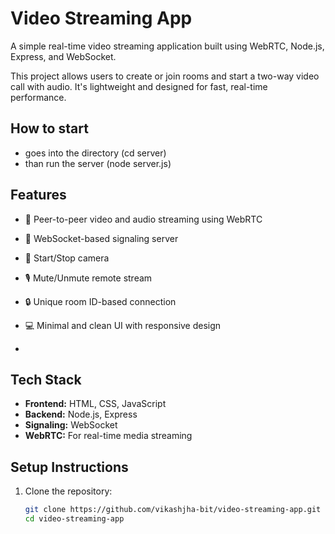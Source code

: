 # Video Streaming App

A simple real-time video streaming application built using WebRTC, Node.js, Express, and WebSocket.

This project allows users to create or join rooms and start a two-way video call with audio. It's lightweight and designed for fast, real-time performance.

## How to start
- goes into the directory (cd server)
- than run the server (node server.js)
  
## Features

- 🔁 Peer-to-peer video and audio streaming using WebRTC
- 🧠 WebSocket-based signaling server
- 🎥 Start/Stop camera
- 🎙️ Mute/Unmute remote stream
- 🔒 Unique room ID-based connection
- 💻 Minimal and clean UI with responsive design

- 

## Tech Stack

- **Frontend:** HTML, CSS, JavaScript
- **Backend:** Node.js, Express
- **Signaling:** WebSocket
- **WebRTC:** For real-time media streaming

## Setup Instructions

1. Clone the repository:

   ```bash
   git clone https://github.com/vikashjha-bit/video-streaming-app.git
   cd video-streaming-app

   
